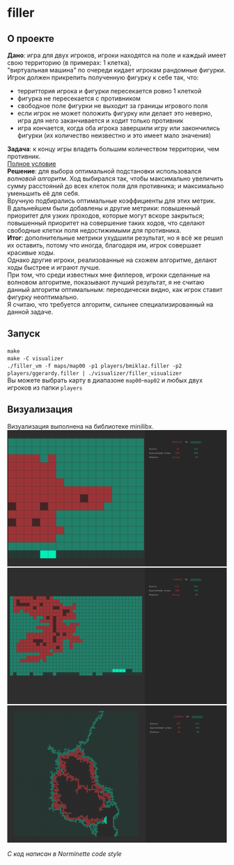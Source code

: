 # filler

## О проекте
**Дано**: игра для двух игроков, игроки находятся на поле и каждый имеет свою территорию (в примерах: 1 клетка),  
"виртуальная машина" по очереди кидает игрокам рандомные фигурки. Игрок должен прикрепить полученную фигурку к себе так, что:  
+ территтория игрока и фигурки пересекается ровно 1 клеткой  
+ фигурка не пересекается с противником  
+ свободное поле фигурки не выходит за границы игрового поля  
+ если игрок не может положить фигурку или делает это неверно, игра для него заканчивается и ходит только противник  
+ игра кончается, когда оба игрока завершили игру или закончились фигурки (их количество неизвестно и это имеет мало значения)

**Задача**: к концу игры владеть большим количеством территории, чем противник.  
[Полное условие](https://github.com/liftchampion/filler/blob/master/filler.en.pdf)  
**Решение**: для выбора оптимальной подстановки использовался *волновой алгоритм*. Ход выбирался так, чтобы максимально увеличить сумму расстояний до всех клеток поля для противника; и максимально уменьшить её для себя.  
Вручную подбирались оптимальные коэффициенты для этих метрик.  
В дальнейшем были добавлены и другие метрики: повышенный приоритет для узких проходов, которые могут вскоре закрыться;  
повышенный приоритет на совершение таких ходов, что сделают свободные клетки поля недостижимыми для противника.  
**Итог**: дополнительные метрики ухудшили результат, но я всё же решил их оставить, потому что иногда, благодаря им, игрок совершает красивые ходы.  
Однако другие игроки, реализованные на схожем алгоритме, делают ходы быстрее и играют лучше.  
При том, что среди известных мне филлеров, игроки сделанные на волновом алгоритме, показывают лучший результат, я не считаю данный алгоритм оптимальным: переодически видно, как игрок ставит фигурку неоптимально.  
Я считаю, что требуется алгоритм, сильнее специализированный на данной задаче.

## Запуск
`make`  
`make -C visualizer`  
`./filler_vm -f maps/map00 -p1 players/bmiklaz.filler -p2 players/ggerardy.filler | ./visualizer/filler_visualizer`  
Вы можете выбрать карту в диапазоне `map00`-`map02` и любых двух игроков из папки `players`  

## Визуализация
Визуализация выполнена на библиотеке minilibx.
![map00](https://raw.githubusercontent.com/liftchampion/filler/master/imgs/Screen%20Shot%202019-05-13%20at%2021.30.27.png)
![map01](https://raw.githubusercontent.com/liftchampion/filler/master/imgs/Screen%20Shot%202019-05-13%20at%2021.29.40.png)
![map02](https://raw.githubusercontent.com/liftchampion/filler/master/imgs/Screen%20Shot%202019-05-13%20at%2021.28.59.png)

*C код написан в Norminette code style*
